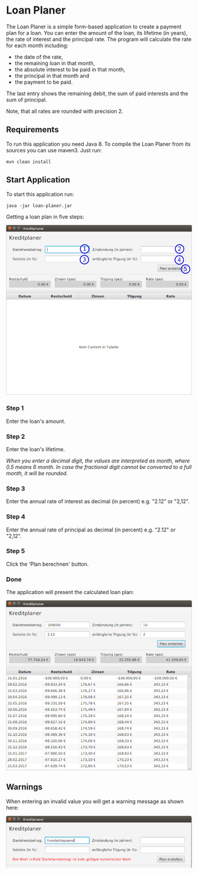 Loan Planer
===

The Loan Planer is a simple form-based application to create a payment plan for a loan. You can enter the amount of the loan, its lifetime (in years), the rate of interest and the principal rate. The program will calculate the rate for each month including:
 * the date of the rate,
 * the remaining loan in that month,
 * the absolute interest to be paid in that month,
 * the principal in that month and
 * the payment to be paid.
 
The last entry shows the remaining debit, the sum of paid interests and the sum of principal.

Note, that all rates are rounded with precision 2.

## Requirements
To run this application you need Java 8.
To compile the Loan Planer from its sources you can use maven3. 
Just run:
```
mvn clean install
```

## Start Application

To start this application run:
```
java -jar loan-planer.jar
```

Getting a loan plan in five steps:

![application screenshot](./gh-site/img/LoanPlaner.png)

### Step 1


Enter the loan's amount.

### Step 2

Enter the loan's lifetime.

*When you enter a decimal digit, the values are interpreted as month, where 0.5 means 6 month. In case the fractional digit cannot be converted to a full month, it will be rounded.*

### Step 3

Enter the annual rate of interest as decimal (in percent) e.g. "2.12" or "2,12".

### Step 4

Enter the annual rate of principal as decimal (in percent) e.g. "2.12" or "2,12".

### Step 5

Click the 'Plan berechnen' button.

### Done

The application will present the calculated loan plan: 

![calculated loan plan](./gh-site/img/LoanPlaner_filled.png)

## Warnings

When entering an invalid value you will get a warning message as shown here:

![application screenshot](./gh-site/img/LoanPlaner_warning.png)

